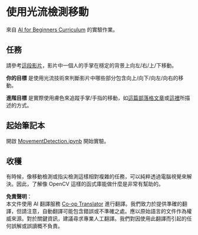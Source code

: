 <!--
CO_OP_TRANSLATOR_METADATA:
{
  "original_hash": "3d53d6409f80970f7281a45dee35328a",
  "translation_date": "2025-08-24T22:01:18+00:00",
  "source_file": "lessons/4-ComputerVision/06-IntroCV/lab/README.md",
  "language_code": "tw"
}
-->
# 使用光流檢測移動

來自 [AI for Beginners Curriculum](https://aka.ms/ai-beginners) 的實驗作業。

## 任務

請參考[這段影片](../../../../../../lessons/4-ComputerVision/06-IntroCV/lab/palm-movement.mp4)，影片中一個人的手掌在穩定的背景上向左/右/上/下移動。

**你的目標** 是使用光流技術來判斷影片中哪些部分包含向上/向下/向左/向右的移動。

**進階目標** 是實際使用膚色來追蹤手掌/手指的移動，如[這篇部落格文章](https://dev.to/amarlearning/finger-detection-and-tracking-using-opencv-and-python-586m)或[這裡](http://www.benmeline.com/finger-tracking-with-opencv-and-python/)所描述的方式。

## 起始筆記本

開啟 [MovementDetection.ipynb](../../../../../../lessons/4-ComputerVision/06-IntroCV/lab/MovementDetection.ipynb) 開始實驗。

## 收穫

有時候，像移動檢測或指尖檢測這樣相對複雜的任務，可以純粹透過電腦視覺來解決。因此，了解像 OpenCV 這樣的函式庫能做什麼是非常有幫助的。

**免責聲明**：  
本文件使用 AI 翻譯服務 [Co-op Translator](https://github.com/Azure/co-op-translator) 進行翻譯。我們致力於提供準確的翻譯，但請注意，自動翻譯可能包含錯誤或不準確之處。應以原始語言的文件作為權威來源。對於關鍵資訊，建議尋求專業人工翻譯。我們對因使用此翻譯而引起的任何誤解或誤讀概不負責。